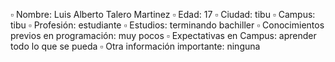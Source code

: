 ▫️ Nombre: Luis Alberto Talero Martinez
▫️ Edad: 17
▫️ Ciudad: tibu
▫️ Campus: tibu
▫️ Profesión: estudiante
▫️ Estudios: terminando bachiller
▫️ Conocimientos previos en programación: muy pocos
▫️ Expectativas en Campus: aprender todo lo que se pueda
▫️ Otra información importante: ninguna
